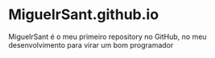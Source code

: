 # MiguelrSant.github.io
MiguelrSant é o meu primeiro repository no GitHub, no meu desenvolvimento para virar um bom programador